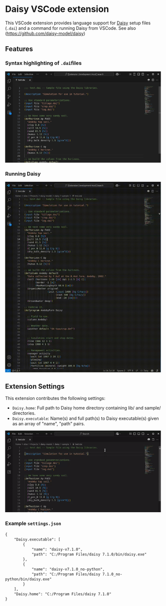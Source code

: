 # Daisy VSCode extension

This VSCode extension provides language support for [Daisy](https://daisy.ku.dk/) setup files (`.dai`) and a command for running Daisy from VSCode. See also (https://github.com/daisy-model/daisy)

## Features

### Syntax highlighting of `.dai`files

![Syntax highlighting](images/syntax-highlighting.png)

### Running Daisy
![Run Daisy](images/run-daisy.gif)

## Extension Settings

This extension contributes the following settings:

* `Daisy.home`: Full path to Daisy home directory containing lib/ and sample/ directories.
* `Daisy.executable`: Name(s) and full path(s) to Daisy executable(s) given as an array of "name", "path" pairs.

![Change Daisy settings](images/settings.gif)


### Example `settings.json`
```{json}
{
    "Daisy.executable": [
        {
            "name": "daisy-v7.1.0",
            "path": "C:/Program Files/daisy 7.1.0/bin/daisy.exe"
        },
        {
            "name": "daisy-v7.1.0_no-python",
            "path": "C:/Program Files/daisy 7.1.0_no-python/bin/daisy.exe"
        }
    ],
    "Daisy.home": "C:/Program Files/daisy 7.1.0"
}
```